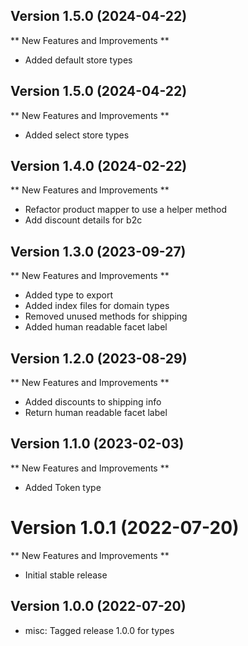 
## Version 1.5.0 (2024-04-22)

** New Features and Improvements **

- Added default store types

## Version 1.5.0 (2024-04-22)

** New Features and Improvements **

- Added select store types

## Version 1.4.0 (2024-02-22)

** New Features and Improvements **

- Refactor product mapper to use a helper method
- Add discount details for b2c

## Version 1.3.0 (2023-09-27)

** New Features and Improvements **

- Added type to export
- Added index files for domain types
- Removed unused methods for shipping
- Added human readable facet label

## Version 1.2.0 (2023-08-29)

** New Features and Improvements **

- Added discounts to shipping info
- Return human readable facet label

## Version 1.1.0 (2023-02-03)

** New Features and Improvements **

- Added Token type

# Version 1.0.1 (2022-07-20)

** New Features and Improvements **

- Initial stable release

## Version 1.0.0 (2022-07-20)

* misc: Tagged release 1.0.0 for types
